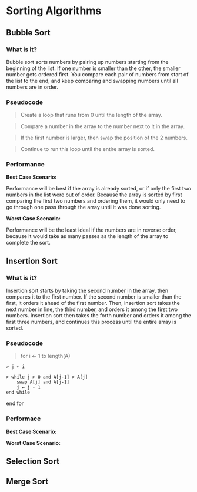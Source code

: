 <!-- Create a README.md file and for each algorithm include the following:

* Explain to a five year old how the algorithm works (3-4 sentences max)
*Psuedo code for each sorting implementation
*In your own words, describe the performance of the alogirthm for the following cases:
    * Best case scenario
    * Worst case scenario -->

# Sorting Algorithms

## Bubble Sort

### What is it?
Bubble sort sorts numbers by pairing up numbers starting from the beginning of the list. If one number is smaller than the other, the smaller number gets ordered first. You compare each pair of numbers from start of the list to the end, and keep comparing and swapping numbers until all numbers are in order.

### Pseudocode
> Create a loop that runs from 0 until the length of the array.

> Compare a number in the array to the number next to it in the array.

> If the first number is larger, then swap the position of the 2 numbers.

> Continue to run this loop until the entire array is sorted.

### Performance
**Best Case Scenario:**

Performance will be best if the array is already sorted, or if only the first two numbers in the list were out of order.
Because the array is sorted by first comparing the first two numbers and ordering them, it would only need to go through one pass through the array until it was done sorting.

**Worst Case Scenario:**

Performance will be the least ideal if the numbers are in reverse order, because it would take as many passes as the length of the array to complete the sort.

## Insertion Sort

### What is it?
Insertion sort starts by taking the second number in the array, then compares it to the first number. If the second number is smaller than the first, it orders it ahead of the first number. Then, insertion sort takes the next number in line, the third number, and orders it among the first two numbers. Insertion sort then takes the forth number and orders it among the first three numbers, and continues this process until the entire array is sorted.

### Pseudocode

> for i ← 1 to length(A)

    > j ← i

    > while j > 0 and A[j-1] > A[j]
        swap A[j] and A[j-1]
        j ← j - 1
    end while
end for

### Performace
**Best Case Scenario:**

**Worst Case Scenario:**


## Selection Sort

## Merge Sort
